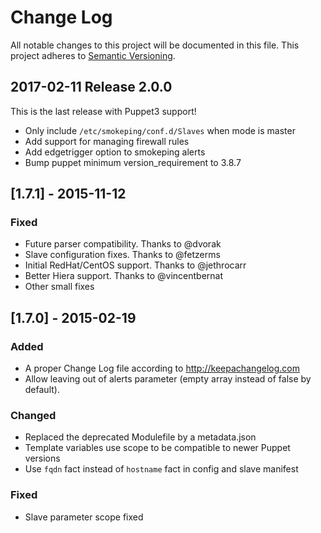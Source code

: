 # Change Log
All notable changes to this project will be documented in this file.
This project adheres to [Semantic Versioning](http://semver.org/).

## 2017-02-11 Release 2.0.0

This is the last release with Puppet3 support!
* Only include `/etc/smokeping/conf.d/Slaves` when mode is master
* Add support for managing firewall rules
* Add edgetrigger option to smokeping alerts
* Bump puppet minimum version_requirement to 3.8.7

## [1.7.1] - 2015-11-12
### Fixed
- Future parser compatibility. Thanks to @dvorak
- Slave configuration fixes. Thanks to @fetzerms
- Initial RedHat/CentOS support. Thanks to @jethrocarr
- Better Hiera support. Thanks to @vincentbernat
- Other small fixes

## [1.7.0] - 2015-02-19
### Added
- A proper Change Log file according to http://keepachangelog.com
- Allow leaving out of alerts parameter (empty array instead of false by default).

### Changed
- Replaced the deprecated Modulefile by a metadata.json
- Template variables use scope to be compatible to newer Puppet versions
- Use `fqdn` fact instead of `hostname` fact in config and slave manifest

### Fixed
- Slave parameter scope fixed
